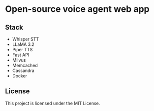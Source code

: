 # Open-source voice agent web app 

## Stack
- Whisper STT
- LLaMA 3.2
- Piper TTS
- Fast API
- Milvus
- Memcached
- Cassandra
- Docker

## License
This project is licensed under the MIT License.

